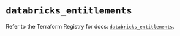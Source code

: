 # `databricks_entitlements`

Refer to the Terraform Registry for docs: [`databricks_entitlements`](https://registry.terraform.io/providers/databricks/databricks/1.44.0/docs/resources/entitlements).
